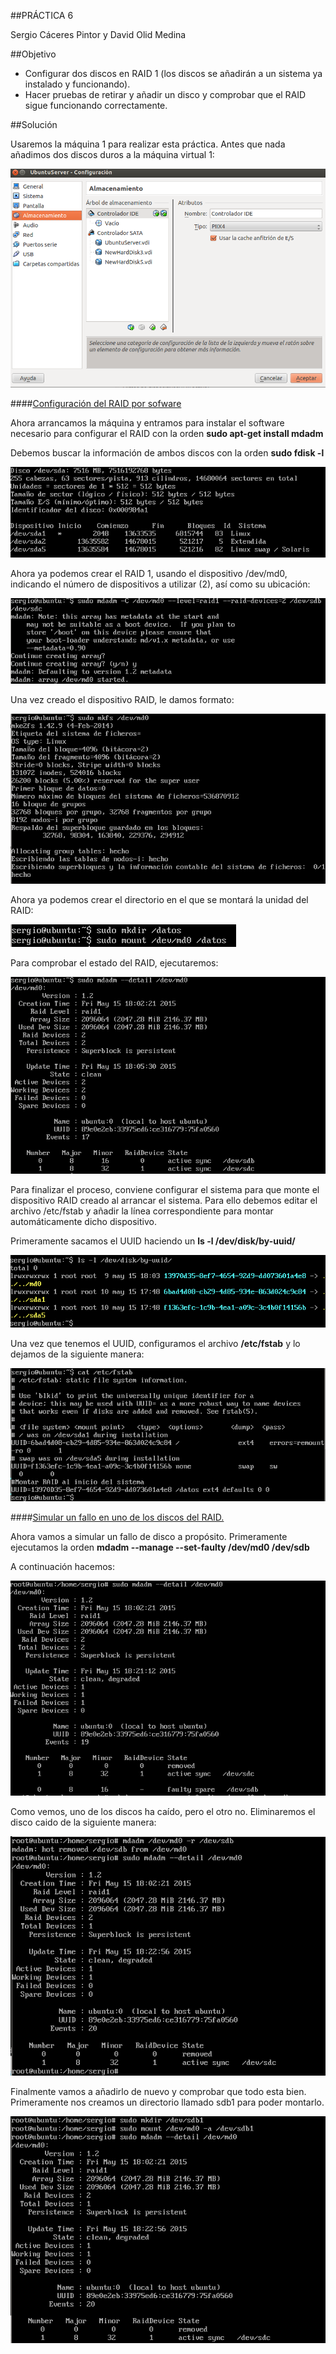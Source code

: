 ##PRÁCTICA 6

Sergio Cáceres Pintor y David Olid Medina

##Objetivo

* Configurar dos discos en RAID 1 (los discos se añadirán a un sistema ya instalado y funcionando).
* Hacer pruebas de retirar y añadir un disco y comprobar que el RAID sigue funcionando correctamente.


##Solución

Usaremos la máquina 1 para realizar esta práctica.
Antes que nada añadimos dos discos duros a la máquina virtual 1:

![Imagen11](https://github.com/sergiocaceres/swap1415/blob/master/Pr%C3%A1cticas/Pr%C3%A1ctica6/Captura11.png)


####<u>Configuración del RAID por sofware</u>

Ahora arrancamos la máquina y entramos para instalar el software necesario para configurar el RAID con la orden <b>sudo apt-get install mdadm</b>

Debemos buscar la información de ambos discos con la orden <b>sudo fdisk -l</b>

![Imagen1](https://github.com/sergiocaceres/swap1415/blob/master/Pr%C3%A1cticas/Pr%C3%A1ctica6/Captura1.png)

Ahora ya podemos crear el RAID 1, usando el dispositivo /dev/md0, indicando el número de dispositivos a utilizar (2), así como su ubicación:

![Imagen2](https://github.com/sergiocaceres/swap1415/blob/master/Pr%C3%A1cticas/Pr%C3%A1ctica6/Captura2.png)

Una vez creado el dispositivo RAID, le damos formato:

![Imagen3](https://github.com/sergiocaceres/swap1415/blob/master/Pr%C3%A1cticas/Pr%C3%A1ctica6/Captura3.png)

Ahora ya podemos crear el directorio en el que se montará la unidad del RAID:

![Imagen4](https://github.com/sergiocaceres/swap1415/blob/master/Pr%C3%A1cticas/Pr%C3%A1ctica6/Captura4.png)

Para comprobar el estado del RAID, ejecutaremos:

![Imagen5](https://github.com/sergiocaceres/swap1415/blob/master/Pr%C3%A1cticas/Pr%C3%A1ctica6/Captura5.png)

Para finalizar el proceso, conviene configurar el sistema para que monte el dispositivo RAID creado al arrancar el sistema. Para ello debemos editar el archivo /etc/fstab y añadir la línea correspondiente para montar automáticamente dicho dispositivo.

Primeramente sacamos el UUID haciendo un <b>ls -l /dev/disk/by-uuid/</b>

![Imagen7](https://github.com/sergiocaceres/swap1415/blob/master/Pr%C3%A1cticas/Pr%C3%A1ctica6/Captura7.png)

Una vez que tenemos el UUID, configuramos el archivo <b>/etc/fstab</b> y lo dejamos de la siguiente manera:

![Imagen6](https://github.com/sergiocaceres/swap1415/blob/master/Pr%C3%A1cticas/Pr%C3%A1ctica6/Captura6.png)


####<u>Simular un fallo en uno de los discos del RAID.</u>

Ahora vamos a simular un fallo de disco a propósito. Primeramente ejecutamos la orden <b>mdadm --manage --set-faulty /dev/md0 /dev/sdb</b>

A continuación hacemos:

![Imagen8](https://github.com/sergiocaceres/swap1415/blob/master/Pr%C3%A1cticas/Pr%C3%A1ctica6/Captura8.png)

Como vemos, uno de los discos ha caído, pero el otro no. Eliminaremos el disco caido de la siguiente manera:

![Imagen9](https://github.com/sergiocaceres/swap1415/blob/master/Pr%C3%A1cticas/Pr%C3%A1ctica6/Captura9.png)

Finalmente vamos a añadirlo de nuevo y comprobar que todo esta bien. Primeramente nos creamos un directorio llamado sdb1 para poder montarlo.

![Imagen10](https://github.com/sergiocaceres/swap1415/blob/master/Pr%C3%A1cticas/Pr%C3%A1ctica6/Captura10.png)